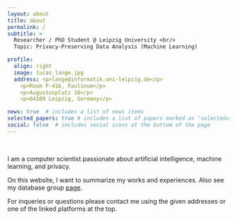 ```yaml
---
layout: about
title: about
permalink: /
subtitle: >
  Researcher / PhD Student @ Leipzig University <br/>
  Topic: Privacy-Preserving Data Analysis (Machine Learning)

profile:
  align: right
  image: lucas_lange.jpg
  address: <p>lange@informatik.uni-leipzig.de</p>
    <p>Room P-416, Paulinum</p>
    <p>Augustusplatz 10</p>
    <p>04109 Leipzig, Germany</p>

news: true  # includes a list of news items
selected_papers: true # includes a list of papers marked as "selected={true}"
social: false  # includes social icons at the bottom of the page
---
```


&nbsp;

I am a computer scientist passionate about artificial intelligence, machine learning, and privacy.

On this website, I want to summarize my works and experiences. Also see my database group <a href="https://dbs.uni-leipzig.de/en/person/lucas_lange" target="_blank">page</a>.

For inqueries or questions please contact me using the given addresses or one of the linked platforms at the top.
